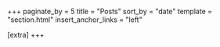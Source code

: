 +++
paginate_by = 5
title = "Posts"
sort_by = "date"
template = "section.html"
insert_anchor_links = "left"

[extra]
+++


